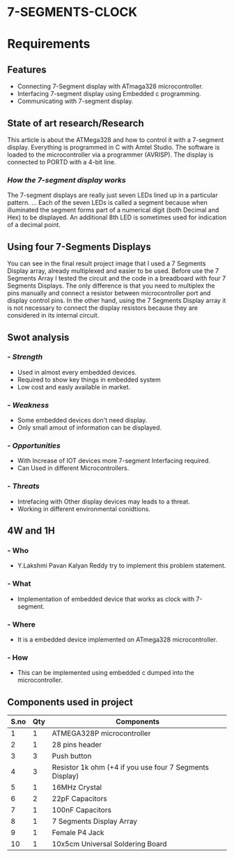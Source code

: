 # 7-SEGMENTS-CLOCK #
# Requirements
## Features
- Connecting 7-Segment display with ATmaga328 microcontroller.
- Interfacing 7-segment display using Embedded c programming.
- Communicating with 7-segment display.

## State of art research/Research
This article is about the ATMega328 and how to control it with a 7-segment display. Everything is programmed in C with Amtel Studio. The software is loaded to the microcontroller via a programmer (AVRISP). The display is connected to PORTD with a 4-bit line.

### *How the 7-segment display works*
The 7-segment displays are really just seven LEDs lined up in a particular pattern. ... Each of the seven LEDs is called a segment because when illuminated the segment forms part of a numerical digit (both Decimal and Hex) to be displayed. An additional 8th LED is sometimes used for indication of a decimal point.

## Using four 7-Segments Displays
You can see in the final result project image that I used a 7 Segments Display array, already multiplexed and easier to be used.
Before use the 7 Segments Array I tested the circuit and the code in a breadboard with four 7 Segments Displays.
The only difference is that you need to multiplex the pins manually and connect a resistor between microcontroller port and display control pins.
In the other hand, using the 7 Segments Display array it is not necessary to connect the display resistors because they are considered in its internal circuit.

## Swot analysis
###  - *Strength*
-   Used in almost every embedded devices.
-   Required to show key things in embedded system
-   Low cost and easly available in market.

### -   *Weakness*
-   Some embedded devices don't need display.
-   Only small amout of information can be displayed.


### - *Opportunities*
-   With Increase of IOT devices more 7-segment Interfacing required.
-   Can Used in different Microcontrollers. 
 
### - *Threats*
-   Intrefacing with Other display devices may leads to a threat.
-   Working in different environmental conidtions.
   
## 4W and 1H
### -   Who
-   Y.Lakshmi Pavan Kalyan Reddy try to implement this problem statement.

### - What
-  Implementation of embedded device that works as clock with 7-segment.

### -  Where
-   It is a embedded device implemented on ATmega328 microcontroller.

### -   How
-    This can be implemented using embedded c dumped into the microcontroller.

## Components used in project
|S.no| Qty| Components|
|----|----|----------|
|1 |1 | ATMEGA328P microcontroller |
|2 |1 | 28 pins header |
|3|3|Push button|
|4|3|Resistor 1k ohm (+4 if you use four 7 Segments Display)|
|5|1|16MHz Crystal|
|6|2|22pF Capacitors|
|7|1|100nF Capacitors|
|8|1|7 Segments Display Array|
|9|1|Female P4 Jack|
|10|1|10x5cm Universal Soldering Board|


